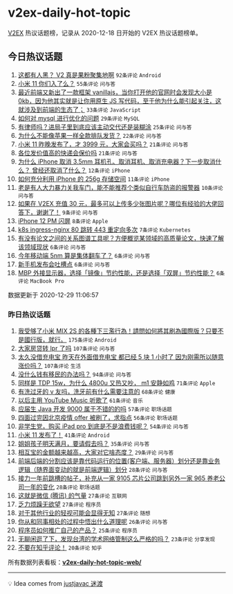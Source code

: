 # v2ex-daily-hot-topic

[V2EX](https://www.v2ex.com/) 热议话题榜，记录从 2020-12-18 日开始的 V2EX 热议话题榜单。

## 今日热议话题

<!-- TODAY BEGIN -->
1. [这都有人黑？ V2 真是果粉聚集地啊](https://www.v2ex.com/t/739825) ``92条评论`` ``Android``
1. [小米 11 你们入了么？](https://www.v2ex.com/t/739814) ``55条评论`` ``问与答``
1. [最近前端又新出了一款框架 vanillajs，当你打开他的官网时会发现大小是 0kb，因为他其实就是让你用原生 JS 写代码，至于他为什么能引起关注，这就涉及到前端的生态了；](https://www.v2ex.com/t/739837) ``33条评论`` ``JavaScript``
1. [如何对 mysql 进行优化的问题](https://www.v2ex.com/t/739820) ``29条评论`` ``MySQL``
1. [有律师吗？进局子里到底应该主动交代还是装糊涂](https://www.v2ex.com/t/739850) ``25条评论`` ``问与答``
1. [为什么不能像苹果一样全款排队发货？](https://www.v2ex.com/t/739816) ``22条评论`` ``问与答``
1. [小米 11 昨晚发布了，才 3999 元，大家会买吗？](https://www.v2ex.com/t/739864) ``21条评论`` ``问与答``
1. [各位发价值高的快递会保价吗](https://www.v2ex.com/t/739834) ``21条评论`` ``问与答``
1. [为什么 iPhone 取消 3.5mm 耳机孔、取消耳机、取消充电器？下一步取消什么？
曾经还取消了什么？](https://www.v2ex.com/t/739828) ``12条评论`` ``iPhone``
1. [如何充分利用 iPhone 的 256g 存储空间](https://www.v2ex.com/t/739840) ``11条评论`` ``iPhone``
1. [老是有人大力暴力关我车门，能不能推荐个类似自行车防盗的报警器](https://www.v2ex.com/t/739817) ``10条评论`` ``问与答``
1. [如果在 V2EX 充值 30 元，最多可以上传多少张图片呢？哪位有经验的大佬回答下，谢谢了！](https://www.v2ex.com/t/739827) ``9条评论`` ``问与答``
1. [iPhone 12 PM 闪屏](https://www.v2ex.com/t/739815) ``8条评论`` ``Apple``
1. [k8s ingress-nginx 80 跳转 443 重定向多次](https://www.v2ex.com/t/739857) ``7条评论`` ``Kubernetes``
1. [有没有论文之间的关系图谱工具呢？方便概览某领域的高质量论文，快速了解该领域现状](https://www.v2ex.com/t/739846) ``6条评论`` ``问与答``
1. [今年移动端 5nm 算是集体翻车了？](https://www.v2ex.com/t/739842) ``6条评论`` ``问与答``
1. [新手机发布会吐槽点](https://www.v2ex.com/t/739826) ``6条评论`` ``问与答``
1. [MBP 外接显示器，选择「镜像」节约性能，还是选择「双屏」节约性能？](https://www.v2ex.com/t/739819) ``6条评论`` ``MacBook Pro``

数据更新于 2020-12-29 11:06:57
<!-- TODAY END -->

### 昨日热议话题

<!-- YESTERDAY BEGIN -->
1. [我受够了小米 MIX 2S 的各種下三濫行為！請問如何將其刷為國際版？只要不是國行版，就行。](https://www.v2ex.com/t/739580) ``175条评论`` ``Android``
1. [大家房贷转 lpr 了吗](https://www.v2ex.com/t/739497) ``107条评论`` ``问与答``
1. [太久没借充电宝 昨天在外面借充电宝 都已经 5 块 1 小时了 因为刚需所以随意涨价吗？](https://www.v2ex.com/t/739541) ``107条评论`` ``生活``
1. [没什么钱有移民的办法吗？](https://www.v2ex.com/t/739499) ``94条评论`` ``问与答``
1. [同样是 TDP 15w，为什么 4800u 又热又吵， m1 安静如鸡](https://www.v2ex.com/t/739574) ``71条评论`` ``Apple``
1. [有洗过牙的 v 友吗，洗牙前有什么需要注意的](https://www.v2ex.com/t/739600) ``68条评论`` ``健康``
1. [以后主用 YouTube Music 听歌了](https://www.v2ex.com/t/739553) ``61条评论`` ``音乐``
1. [应届生 Java 开发 9000 属于不错的的吗](https://www.v2ex.com/t/739609) ``57条评论`` ``职场话题``
1. [四面过完因北京疫情 offer 被刷了，求指点](https://www.v2ex.com/t/739560) ``56条评论`` ``职场话题``
1. [非学生党，购买 iPad pro 到底是不是浪费钱呢？](https://www.v2ex.com/t/739575) ``54条评论`` ``问与答``
1. [小米 11 发布了！](https://www.v2ex.com/t/739787) ``41条评论`` ``Android``
1. [姐姐孩子明天满月，要请假去吗？](https://www.v2ex.com/t/739501) ``35条评论`` ``问与答``
1. [相互宝的金额越来越高，大家对它啥态度？](https://www.v2ex.com/t/739607) ``29条评论`` ``问与答``
1. [前端后端的分割应该是靠代码运行的位置(客户端、服务器）划分还是靠业务逻辑（随界面变动的就是前端逻辑）划分](https://www.v2ex.com/t/739717) ``28条评论`` ``问与答``
1. [接力一年前跳槽的帖子，补充从一家 9105 芯片公司跳到另外一家 965 养老公司一年的变化](https://www.v2ex.com/t/739605) ``28条评论`` ``职场话题``
1. [这就是微信 (腾讯) 的气量](https://www.v2ex.com/t/739726) ``27条评论`` ``互联网``
1. [乏力烦躁无欲望](https://www.v2ex.com/t/739721) ``27条评论`` ``程序员``
1. [对于其他行业的轻视可能会显得无知](https://www.v2ex.com/t/739572) ``27条评论`` ``随想``
1. [你从和同事相处的过程中悟出什么道理呢](https://www.v2ex.com/t/739620) ``26条评论`` ``问与答``
1. [程序员如何推广自己的产品？](https://www.v2ex.com/t/739720) ``25条评论`` ``程序员``
1. [无聊闲逛了下，发现台湾的学术网络管制这么严格的吗？](https://www.v2ex.com/t/739682) ``23条评论`` ``分享发现``
1. [不要在知乎评论！](https://www.v2ex.com/t/739784) ``20条评论`` ``知乎``
<!-- YESTERDAY END -->

所有数据列表看板：**[v2ex-daily-hot-topic-web/](https://realleonardo.github.io/v2ex-daily-hot-topic-web/)**

---

💡 Idea comes from [justjavac 迷渡](https://github.com/justjavac/)
